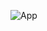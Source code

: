![App](https://unsplash.com/photos/a-white-plate-topped-with-lots-of-different-types-of-food-P_wM0XgoFPg)

